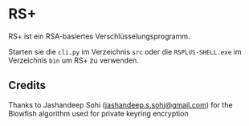 # RS+
RS+ ist ein RSA-basiertes Verschlüsselungsprogramm.

Starten sie die `cli.py` im Verzeichnis `src` oder die `RSPLUS-SHELL.exe` im Verzeichnis `bin` um RS+ zu verwenden.


## Credits
Thanks to Jashandeep Sohi (<jashandeep.s.sohi@gmail.com>) for the Blowfish algorithm used for private keyring encryption
